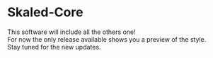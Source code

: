 # Skaled-Core
This software will include all the others one!  <br>
For now the only release available shows you a preview of the style.  <br>
Stay tuned for the new updates.
